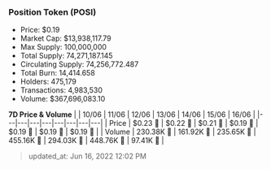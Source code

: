 
  ### Position Token (POSI)
  - Price: $0.19
  - Market Cap: $13,938,117.79
  - Max Supply: 100,000,000
  - Total Supply: 74,271,187.145
  - Circulating Supply: 74,256,772.487
  - Total Burn: 14,414.658
  - Holders: 475,179
  - Transactions: 4,983,530
  - Volume: $367,696,083.10

  **7D Price & Volume**
  | | 10&#x2F;06 | 11&#x2F;06 | 12&#x2F;06 | 13&#x2F;06 | 14&#x2F;06 | 15&#x2F;06 | 16&#x2F;06 |
  |---|---|---|---|---|---|---|---|
  | Price | $0.23 🔻 | $0.22 🔻 | $0.21 🔻 | $0.19 🔻 | $0.19 🔻 | $0.19 🚀 | $0.19 🔻 |
  | Volume | 230.38K 🚀 | 161.92K 🔻 | 235.65K 🚀 | 455.16K 🚀 | 294.03K 🔻 | 448.76K 🚀 | 97.41K 🔻 |

  > updated_at: Jun 16, 2022 12:02 PM
